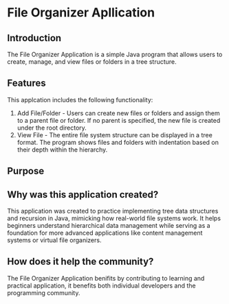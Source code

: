 # File Organizer Apllication

## Introduction

The File Organizer Application is a simple Java program that allows users to create, manage, and view files or folders in a tree structure.






## Features
This applcation includes the following functionality:
  1. Add File/Folder - Users can create new files or folders and assign them to a parent file or folder. If no parent is specified, the new file is created under the root directory.
  2. View File - The entire file system structure can be displayed in a tree format. The program shows files and folders with indentation based on their depth within the hierarchy.

## Purpose
## Why was this application created?
This application was created to practice implementing tree data structures and recursion in Java, mimicking how real-world file systems work.
It helps beginners understand hierarchical data management while serving as a foundation for more advanced applications like content management systems or virtual file organizers.

## How does it help the community?
The File Organizer Application benifits by contributing to learning and practical application, it benefits both individual developers and the programming community.
